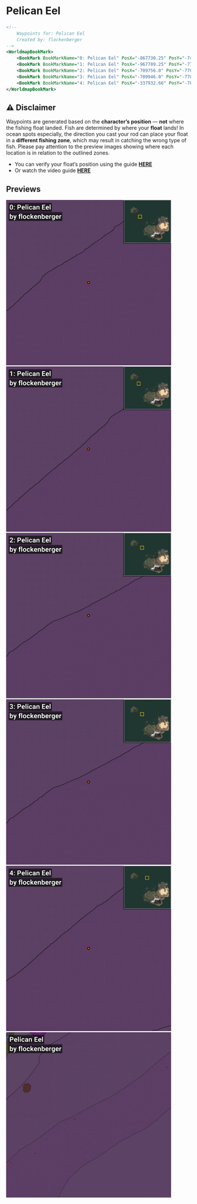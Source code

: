 # Pelican Eel
```xml
<!--
    Waypoints for: Pelican Eel
    Created by: flockenberger
-->
<WorldmapBookMark>
    <BookMark BookMarkName="0: Pelican Eel" PosX="-867730.25" PosY="-7470.653" PosZ="813267.2" />
    <BookMark BookMarkName="1: Pelican Eel" PosX="-967789.25" PosY="-7757.437" PosZ="776898.8" />
    <BookMark BookMarkName="2: Pelican Eel" PosX="-709756.0" PosY="-7706.0" PosZ="951562.0" />
    <BookMark BookMarkName="3: Pelican Eel" PosX="-709946.0" PosY="-7785.0" PosZ="951751.0" />
    <BookMark BookMarkName="4: Pelican Eel" PosX="-337932.66" PosY="-7885.9116" PosZ="1158716.9" />
</WorldmapBookMark>
```

## ⚠️ Disclaimer
Waypoints are generated based on the __**character’s position**__ — __not__ where the fishing float landed.
Fish are determined by where your **float** lands!
In ocean spots especially, the direction you cast your rod can place your float in a **different fishing zone**, which may result in catching the wrong type of fish.
Please pay attention to the preview images showing where each location is in relation to the outlined zones.

- You can verify your float’s position using the guide [**HERE**](https://flockenberger.github.io/bdo-fish-position/)
- Or watch the video guide [**HERE**](https://youtu.be/t-VXcRoNojk)

## Previews
<img src="./Pelican Eel_0_Preview.webp" width="450"/> <img src="./Pelican Eel_1_Preview.webp" width="450"/> <img src="./Pelican Eel_2_Preview.webp" width="450"/> <img src="./Pelican Eel_3_Preview.webp" width="450"/> <img src="./Pelican Eel_4_Preview.webp" width="450"/> <img src="./Pelican Eel_Preview.webp" width="450"/> 